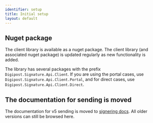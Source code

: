 ```yaml
---
identifier: setup
title: Initial setup
layout: default
---
```


## Nuget package

The client library is available as a nuget package. The client library (and associated nuget package) is updated regularly as new functionality is added.

The library has several packages with the prefix `Digipost.Signature.Api.Client`. If you are using the portal cases, use `Digipost.Signature.Api.Client.Portal`, and for direct cases, use `Digipost.Signature.Api.Client.Direct`. 

## The documentation for sending is moved
 
 The documentation for v5 sending is moved to [signering docs](https://signering-docs.readthedocs.io/en/latest/index.html). All older versions can still be browsed here.